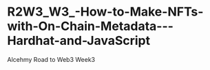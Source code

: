 # R2W3_W3_-How-to-Make-NFTs-with-On-Chain-Metadata---Hardhat-and-JavaScript
Alcehmy Road to Web3 Week3
